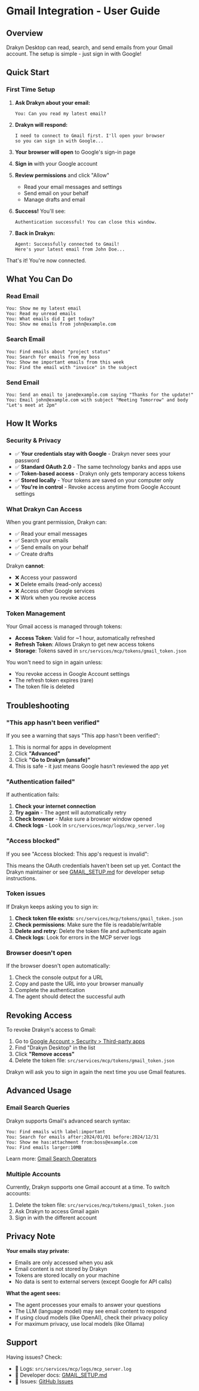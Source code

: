 # Gmail Integration - User Guide

## Overview

Drakyn Desktop can read, search, and send emails from your Gmail account. The setup is simple - just sign in with Google!

## Quick Start

### First Time Setup

1. **Ask Drakyn about your email:**
   ```
   You: Can you read my latest email?
   ```

2. **Drakyn will respond:**
   ```
   I need to connect to Gmail first. I'll open your browser
   so you can sign in with Google...
   ```

3. **Your browser will open** to Google's sign-in page

4. **Sign in** with your Google account

5. **Review permissions** and click "Allow"
   - Read your email messages and settings
   - Send email on your behalf
   - Manage drafts and email

6. **Success!** You'll see:
   ```
   Authentication successful! You can close this window.
   ```

7. **Back in Drakyn:**
   ```
   Agent: Successfully connected to Gmail!
   Here's your latest email from John Doe...
   ```

That's it! You're now connected.

## What You Can Do

### Read Email

```
You: Show me my latest email
You: Read my unread emails
You: What emails did I get today?
You: Show me emails from john@example.com
```

### Search Email

```
You: Find emails about "project status"
You: Search for emails from my boss
You: Show me important emails from this week
You: Find the email with "invoice" in the subject
```

### Send Email

```
You: Send an email to jane@example.com saying "Thanks for the update!"
You: Email john@example.com with subject "Meeting Tomorrow" and body "Let's meet at 2pm"
```

## How It Works

### Security & Privacy

- ✅ **Your credentials stay with Google** - Drakyn never sees your password
- ✅ **Standard OAuth 2.0** - The same technology banks and apps use
- ✅ **Token-based access** - Drakyn only gets temporary access tokens
- ✅ **Stored locally** - Your tokens are saved on your computer only
- ✅ **You're in control** - Revoke access anytime from Google Account settings

### What Drakyn Can Access

When you grant permission, Drakyn can:
- ✅ Read your email messages
- ✅ Search your emails
- ✅ Send emails on your behalf
- ✅ Create drafts

Drakyn **cannot**:
- ❌ Access your password
- ❌ Delete emails (read-only access)
- ❌ Access other Google services
- ❌ Work when you revoke access

### Token Management

Your Gmail access is managed through tokens:

- **Access Token**: Valid for ~1 hour, automatically refreshed
- **Refresh Token**: Allows Drakyn to get new access tokens
- **Storage**: Tokens saved in `src/services/mcp/tokens/gmail_token.json`

You won't need to sign in again unless:
- You revoke access in Google Account settings
- The refresh token expires (rare)
- The token file is deleted

## Troubleshooting

### "This app hasn't been verified"

If you see a warning that says "This app hasn't been verified":

1. This is normal for apps in development
2. Click **"Advanced"**
3. Click **"Go to Drakyn (unsafe)"**
4. This is safe - it just means Google hasn't reviewed the app yet

### "Authentication failed"

If authentication fails:

1. **Check your internet connection**
2. **Try again** - The agent will automatically retry
3. **Check browser** - Make sure a browser window opened
4. **Check logs** - Look in `src/services/mcp/logs/mcp_server.log`

### "Access blocked"

If you see "Access blocked: This app's request is invalid":

This means the OAuth credentials haven't been set up yet. Contact the Drakyn maintainer or see [GMAIL_SETUP.md](../src/services/mcp/GMAIL_SETUP.md) for developer setup instructions.

### Token issues

If Drakyn keeps asking you to sign in:

1. **Check token file exists**: `src/services/mcp/tokens/gmail_token.json`
2. **Check permissions**: Make sure the file is readable/writable
3. **Delete and retry**: Delete the token file and authenticate again
4. **Check logs**: Look for errors in the MCP server logs

### Browser doesn't open

If the browser doesn't open automatically:

1. Check the console output for a URL
2. Copy and paste the URL into your browser manually
3. Complete the authentication
4. The agent should detect the successful auth

## Revoking Access

To revoke Drakyn's access to Gmail:

1. Go to [Google Account > Security > Third-party apps](https://myaccount.google.com/permissions)
2. Find "Drakyn Desktop" in the list
3. Click **"Remove access"**
4. Delete the token file: `src/services/mcp/tokens/gmail_token.json`

Drakyn will ask you to sign in again the next time you use Gmail features.

## Advanced Usage

### Email Search Queries

Drakyn supports Gmail's advanced search syntax:

```
You: Find emails with label:important
You: Search for emails after:2024/01/01 before:2024/12/31
You: Show me has:attachment from:boss@example.com
You: Find emails larger:10MB
```

Learn more: [Gmail Search Operators](https://support.google.com/mail/answer/7190)

### Multiple Accounts

Currently, Drakyn supports one Gmail account at a time. To switch accounts:

1. Delete the token file: `src/services/mcp/tokens/gmail_token.json`
2. Ask Drakyn to access Gmail again
3. Sign in with the different account

## Privacy Note

**Your emails stay private:**
- Emails are only accessed when you ask
- Email content is not stored by Drakyn
- Tokens are stored locally on your machine
- No data is sent to external servers (except Google for API calls)

**What the agent sees:**
- The agent processes your emails to answer your questions
- The LLM (language model) may see email content to respond
- If using cloud models (like OpenAI), check their privacy policy
- For maximum privacy, use local models (like Ollama)

## Support

Having issues? Check:
- 📝 Logs: `src/services/mcp/logs/mcp_server.log`
- 🔧 Developer docs: [GMAIL_SETUP.md](../src/services/mcp/GMAIL_SETUP.md)
- 🐛 Issues: [GitHub Issues](https://github.com/drakyn-ai/drakyn-desktop/issues)

